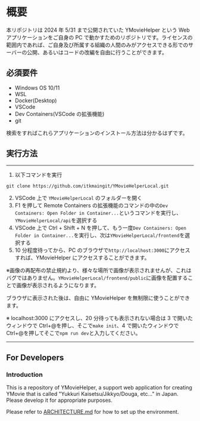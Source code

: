 # 概要

本リポジトリは 2024 年 5/31 まで公開されていた YMovieHelper という Web アプリケーションをご自身の PC で動かすためのリポジトリです。ライセンスの範囲内であれば、ご自身及び所属する組織の人間のみがアクセスできる形でのサーバーの公開、あるいはコードの改編を自由に行うことができます。

## 必須要件

- Windows OS 10/11
- WSL
- Docker(Desktop)
- VSCode
- Dev Containers(VSCode の拡張機能)
- git

検索をすればこれらアプリケーションのインストール方法は分かるはずです。

## 実行方法

---

1. 以下コマンドを実行

```:bash
git clone https://github.com/itkmaingit/YMovieHelperLocal.git
```

2. VSCode 上で `YMovieHelperLocal` のフォルダーを開く
3. F1 を押して Remote Containers の拡張機能のコマンドの中の`Dev Containers: Open Folder in Container...`というコマンドを実行し、`YMovieHelperLocal/api`を選択する
4. VSCode 上で Ctrl + Shift + N を押して、もう一度`Dev Containers: Open Folder in Container...`を実行し、次は`YMovieHelperLocal/frontend`を選択する
5. 10 分程度待ってから、PC のブラウザで`http://localhost:3000`にアクセスすれば、YMovieHelper にアクセスすることができます。

※画像の再配布の禁止規約より、様々な場所で画像が表示されませんが、これはバグではありません。`YMovieHelperLocal/frontend/public`に画像を配置することで画像が表示されるようになります。

ブラウザに表示された後は、自由に YMovieHelper を無制限に使うことができます。

※ localhost:3000 にアクセスし、20 分待っても表示されない場合は 3 で開いたウィンドウで Ctrl+@を押し、そこで`make init`、4 で開いたウィンドウで Ctrl+@を押してそこで`npm run dev`と入力してください。

---

## For Developers

### Introduction

This is a repository of YMovieHelper, a support web application for creating YMovie that is called "Yukkuri Kaisetsu/Jikkyo/Douga, etc..." in Japan. Please develop it for appropriate purposes.

Please refer to [ARCHITECTURE.md](https://github.com/itkmaingit/YMovieHelperLocal/blob/master/documents/ARCHITECHTURE.md) for how to set up the environment.
